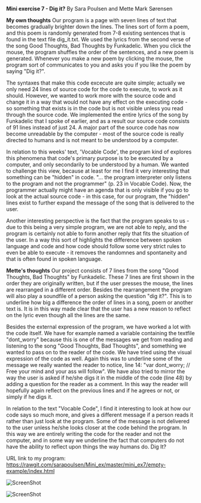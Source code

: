 **Mini exercise 7 - Dig it?**
By Sara Poulsen and Mette Mark Sørensen 

**My own thoughts**
Our program is a page with seven lines of text that becomes gradually brighter down the lines. The lines sort of form a poem, and this poem is randomly generated from 7-8 existing sentences that is found in the text file dig_it.txt. We used the lyrics from the second verse of the song Good Thoughts, Bad Thoughts by Funkadelic. When you click the mouse, the program shuffles the order of the sentences, and a new poem is generated. Whenever you make a new poem by clicking the mouse, the program sort of communicates to you and asks you if you like the poem by saying "Dig it?". 

The syntaxes that make this code excecute are quite simple; actually we only need 24 lines of source code for the code to execute, to work as it should. However, we wanted to work more with the source code and change it in a way that would not have any effect on the executing code - so something that exists is in the code but is not visible unless you read through the source code. We implemented the entire lyrics of the song by Funkadelic that I spoke of earlier, and as a result our source code consists of 91 lines instead of just 24. A major part of the source code has now become unreadable by the computer - most of the source code is really directed to humans and is not meant to be understood by a computer.

In relation to this weeks' text, 'Vocable Code', the program kind of explores this phenomena that code's primary purpose is to be executed by a computer, and only secondarily to be understood by a human. We wanted to challenge this view, because at least for me I find it very interesting that something can be "hidden" in code. "... the program interpreter only listens to the program and not the programmer" (p. 23 in Vocable Code). Now, the programmer actually might have an agenda that is only visible if you go to look at the actual source code - in this case, for our program, the "hidden" lines exist to further expand the message of the song that is delivered to the user. 

Another interesting perspective is the fact that the program speaks to us - due to this being a very simple program, we are not able to reply, and the program is certainly not able to form another reply that fits the situation of the user. In a way this sort of highlights the difference between spoken language and code and how code should follow some very strict rules to even be able to execute - it removes the randomnes and spontaneity and  that is often found in spoken language. 

**Mette's thoughts**
Our project consists of 7 lines from the song "Good Thoughts, Bad Thoughts" by Funkadelic. These 7 lines are first shown in the order they are originally written, but if the user presses the mouse, the lines are rearranged in a different order. Besides the rearrangement the program will also play a soundfile of a person asking the question "dig it?". This is to underline how big a difference the order of lines in a song, poem or another text is. It is in this way made clear that the user has a new reason to reflect on the lyric even though all the lines are the same.

Besides the external expression of the program, we have worked a lot with the code itself. We have for example named a variable containing the textfile "dont_worry" because this is one of the messages we get from reading and listening to the song "Good Thoughts, Bad Thoughts", and something we wanted to pass on to the reader of the code. We have tried using the visual expression of the code as well. Again this was to underline some of the message we really wanted the reader to notice, line 14: "var dont_worry; // Free your mind and your ass will follow". We have also tried to mirror the way the user is asked if he/she digs it in the middle of the code (line 48) by adding a question for the reader as a comment. In this way the reader will hopefully again reflect on the previous lines and if he agrees or not, or simply if he digs it.

In relation to the text "Vocable Code", I find it interesting to look at how our code says so much more, and gives a different message if a person reads it rather than just look at the program. Some of the message is not delivered to the user unless he/she looks closer at the code behind the program. In this way we are entirely writing the code for the reader and not the computer, and in some way we underline the fact that computers do not have the ability to reflect upon things the way humans do. Dig It?


URL link to my program: https://rawgit.com/sarapoulsen/Mini_ex/master/mini_ex7/empty-example/index.html

![ScreenShot](https://github.com/sarapoulsen/Mini_ex/blob/master/mini_ex7/Sk%C3%A6rmbillede%202018-03-23%20kl.%2013.25.56.png)

![ScreenShot](https://github.com/sarapoulsen/Mini_ex/blob/master/mini_ex7/Sk%C3%A6rmbillede%202018-03-23%20kl.%2013.26.22.png)
